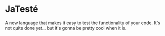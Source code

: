# JaTesté

A new language that makes it easy to test the functionality of your code. It's not quite done yet... but it's gonna be pretty cool when it is. 
